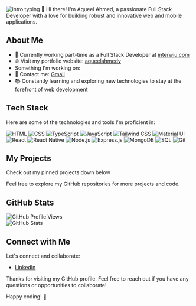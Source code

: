 <img src="https://readme-typing-svg.herokuapp.com?color=08CE90&center=true&vCenter=true&lines=Hello+everyone!;My+name's+Aqueel+Ahmed;I'm+a+Full+stack+developer." alt="intro typing">
👋 Hi there! I'm Aqueel Ahmed, a passionate Full Stack Developer with a love for building robust and innovative web and mobile applications. 

## About Me
- 💼 Currently working part-time as a Full Stack Developer at [interwiu.com](https://interwiu.com)
- 🌐 Visit my portfolio website: [aqueelahmedv](https://aqueelahmedv.vercel.app)
- Something I'm working on: <a href="https://maily-alpha.vercel.app"><img src="https://maily-alpha.vercel.app/assets/maily-892a760e.svg" style="aspect-ratio:1;height:15px;margin: 0 5px"></a> <a href="https://github.com/aqueelahmedv/maily"><img src="https://github.com/favicon.ico" style="aspect-ratio:1;height:15px;background-color:white;border-radius:1000px;border:0;outline:0;padding:0;margin: 0 5px"></a>
- 📧 Contact me: [Gmail](mailto:aqueelvallanchira13@gmail.com)
- 📚 Constantly learning and exploring new technologies to stay at the forefront of web development

## Tech Stack
Here are some of the technologies and tools I'm proficient in:

![HTML](https://img.shields.io/badge/HTML-5E5E5E?style=for-the-badge&logo=html5&logoColor=E34F26)
![CSS](https://img.shields.io/badge/CSS-5E5E5E?style=for-the-badge&logo=css3&logoColor=1572B6)
![TypeScript](https://img.shields.io/badge/TypeScript-5E5E5E?style=for-the-badge&logo=typescript&logoColor=F7DF1E)
![JavaScript](https://img.shields.io/badge/JavaScript-5E5E5E?style=for-the-badge&logo=javascript&logoColor=F7DF1E)
![Tailwind CSS](https://img.shields.io/badge/Tailwind-5E5E5E?style=for-the-badge&logo=tailwindcss&logoColor=1572B6)
![Material UI](https://img.shields.io/badge/Material_UI-5E5E5E?style=for-the-badge&logo=mui&logoColor=1572B6)
![React](https://img.shields.io/badge/React-5E5E5E?style=for-the-badge&logo=react&logoColor=61DAFB)
![React Native](https://img.shields.io/badge/React_Native-5E5E5E?style=for-the-badge&logo=react&logoColor=61DAFB)
![Node.js](https://img.shields.io/badge/Node.js-5E5E5E?style=for-the-badge&logo=node.js&logoColor=339933)
![Express.js](https://img.shields.io/badge/Express.js-5E5E5E?style=for-the-badge&logo=express&logoColor=000000)
![MongoDB](https://img.shields.io/badge/MongoDB-5E5E5E?style=for-the-badge&logo=mongodb&logoColor=47A248)
![SQL](https://img.shields.io/badge/SQL-5E5E5E?style=for-the-badge&logo=mysql&logoColor=4479A1)
![Git](https://img.shields.io/badge/Git-5E5E5E?style=for-the-badge&logo=git&logoColor=F05032)

## My Projects
Check out my pinned projects down below

Feel free to explore my GitHub repositories for more projects and code.

## GitHub Stats
![GitHub Profile Views](https://komarev.com/ghpvc/?username=AqueelAhmedV)<br/>
![GitHub Stats](https://github-readme-stats.vercel.app/api?username=AqueelAhmedV&show_icons=true&theme=dark)

## Connect with Me
Let's connect and collaborate:

- [LinkedIn](https://www.linkedin.com/in/aqueel-ahmed-vallanchira)

Thanks for visiting my GitHub profile. Feel free to reach out if you have any questions or opportunities to collaborate!

Happy coding! 🚀

